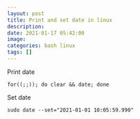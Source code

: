 ```yaml
---
layout: post
title: Print and set date in linux
description: 
date: 2021-01-17 05:42:00
image: 
categories: bash linux
tags: []
---
```


Print date

    for((;;)); do clear && date; done


Set date

    sudo date --set="2021-01-01 10:05:59.990"